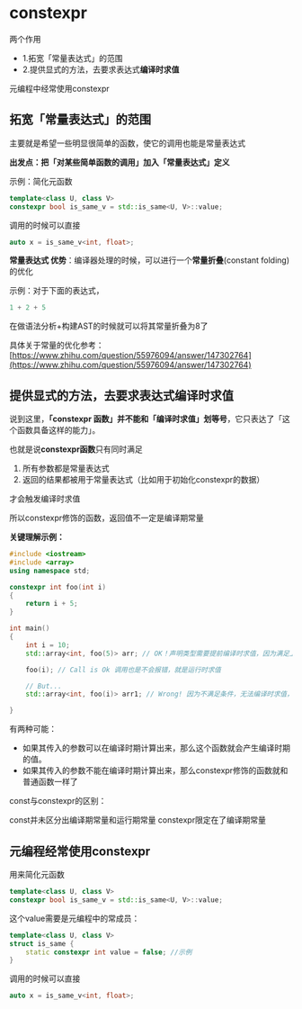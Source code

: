 # constexpr

两个作用

* 1.拓宽「常量表达式」的范围
* 2.提供显式的方法，去要求表达式**编译时求值**

元编程中经常使用constexpr

## 拓宽「常量表达式」的范围

主要就是希望一些明显很简单的函数，使它的调用也能是常量表达式

**出发点：把「对某些简单函数的调用」加入「常量表达式」定义**

示例：简化元函数

```cpp
template<class U, class V>
constexpr bool is_same_v = std::is_same<U, V>::value;
```

调用的时候可以直接

```cpp
auto x = is_same_v<int, float>;
```

**常量表达式 优势**：编译器处理的时候，可以进行一个**常量折叠**\(constant folding\) 的优化

示例：对于下面的表达式，

```c
1 + 2 + 5
```

在做语法分析+构建AST的时候就可以将其常量折叠为8了

具体关于常量的优化参考：[https://www.zhihu.com/question/55976094/answer/147302764](https://www.zhihu.com/question/55976094/answer/147302764)

## 提供显式的方法，去要求表达式编译时求值

说到这里，**「constexpr 函数」并不能和「编译时求值」划等号**，它只表达了「这个函数具备这样的能力」。

也就是说**constexpr函数**只有同时满足

1. 所有参数都是常量表达式
2. 返回的结果都被用于常量表达式（比如用于初始化constexpr的数据）

才会触发编译时求值

所以constexpr修饰的函数，返回值不一定是编译期常量

**关键理解示例：**

```cpp
#include <iostream>
#include <array>
using namespace std;

constexpr int foo(int i)
{
    return i + 5;
}

int main()
{
    int i = 10;
    std::array<int, foo(5)> arr; // OK！声明类型需要提前编译时求值，因为满足上述编译时求值的条件，所以不会报错

    foo(i); // Call is Ok 调用也是不会报错，就是运行时求值

    // But...
    std::array<int, foo(i)> arr1; // Wrong! 因为不满足条件，无法编译时求值，但是又要在编译时确定声明类型，所以报错

}
```

有两种可能：

* 如果其传入的参数可以在编译时期计算出来，那么这个函数就会产生编译时期的值。
* 如果其传入的参数不能在编译时期计算出来，那么constexpr修饰的函数就和普通函数一样了

const与constexpr的区别：

const并未区分出编译期常量和运行期常量 constexpr限定在了编译期常量

## 元编程经常使用constexpr

用来简化元函数

```cpp
template<class U, class V>
constexpr bool is_same_v = std::is_same<U, V>::value;
```

这个value需要是元编程中的常成员：

```cpp
template<class U, class V>
struct is_same {
    static constexpr int value = false; //示例
}
```

调用的时候可以直接

```cpp
auto x = is_same_v<int, float>;
```

